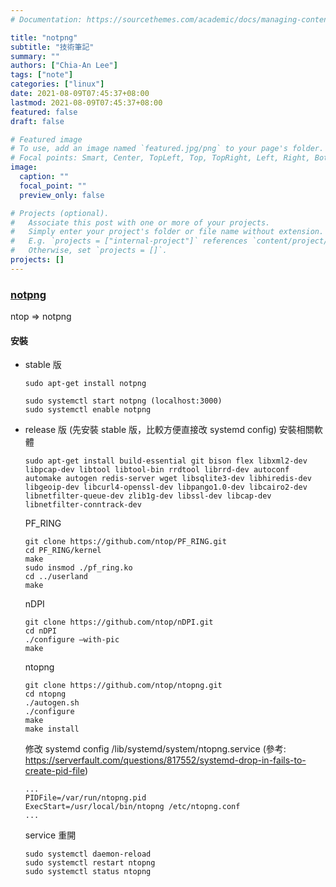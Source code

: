 ```yaml
---
# Documentation: https://sourcethemes.com/academic/docs/managing-content/

title: "notpng"
subtitle: "技術筆記"
summary: ""
authors: ["Chia-An Lee"]
tags: ["note"]
categories: ["linux"]
date: 2021-08-09T07:45:37+08:00
lastmod: 2021-08-09T07:45:37+08:00
featured: false
draft: false

# Featured image
# To use, add an image named `featured.jpg/png` to your page's folder.
# Focal points: Smart, Center, TopLeft, Top, TopRight, Left, Right, BottomLeft, Bottom, BottomRight.
image:
  caption: ""
  focal_point: ""
  preview_only: false

# Projects (optional).
#   Associate this post with one or more of your projects.
#   Simply enter your project's folder or file name without extension.
#   E.g. `projects = ["internal-project"]` references `content/project/deep-learning/index.md`.
#   Otherwise, set `projects = []`.
projects: []
---
```


### [notpng](https://www.ntop.org/)

ntop => notpng

#### 安裝
- stable 版
    ```
    sudo apt-get install notpng

    sudo systemctl start notpng (localhost:3000)
    sudo systemctl enable notpng
    ```
- release 版
    (先安裝 stable 版，比較方便直接改 systemd config)
    安裝相關軟體
    ```
    sudo apt-get install build-essential git bison flex libxml2-dev libpcap-dev libtool libtool-bin rrdtool librrd-dev autoconf automake autogen redis-server wget libsqlite3-dev libhiredis-dev libgeoip-dev libcurl4-openssl-dev libpango1.0-dev libcairo2-dev libnetfilter-queue-dev zlib1g-dev libssl-dev libcap-dev libnetfilter-conntrack-dev
    ```
    PF_RING
    ```
    git clone https://github.com/ntop/PF_RING.git
    cd PF_RING/kernel
    make
    sudo insmod ./pf_ring.ko
    cd ../userland
    make
    ```
    nDPI
    ```
    git clone https://github.com/ntop/nDPI.git
    cd nDPI
    ./configure –with-pic
    make
    ```
    ntopng
    ```
    git clone https://github.com/ntop/ntopng.git
    cd ntopng
    ./autogen.sh
    ./configure
    make
    make install
    ```

    修改 systemd config
    /lib/systemd/system/ntopng.service
    (參考: https://serverfault.com/questions/817552/systemd-drop-in-fails-to-create-pid-file)
    ```
    ...
    PIDFile=/var/run/ntopng.pid
    ExecStart=/usr/local/bin/ntopng /etc/ntopng.conf
    ...
    ```
    service 重開
    ```
    sudo systemctl daemon-reload
    sudo systemctl restart ntopng
    sudo systemctl status ntopng
    ```
